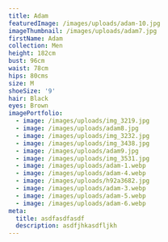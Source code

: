 ```yaml
---
title: Adam
featuredImage: /images/uploads/adam-10.jpg
imageThumbnail: /images/uploads/adam7.jpg
firstName: Adam
collection: Men
height: 182cm
bust: 96cm
waist: 78cm
hips: 80cms
size: M
shoeSize: '9'
hair: Black
eyes: Brown
imagePortfolio:
  - image: /images/uploads/img_3219.jpg
  - image: /images/uploads/adam8.jpg
  - image: /images/uploads/img_3232.jpg
  - image: /images/uploads/img_3438.jpg
  - image: /images/uploads/adam9.jpg
  - image: /images/uploads/img_3531.jpg
  - image: /images/uploads/adam-1.webp
  - image: /images/uploads/adam-4.webp
  - image: /images/uploads/h92a3682.jpg
  - image: /images/uploads/adam-3.webp
  - image: /images/uploads/adam-5.webp
  - image: /images/uploads/adam-6.webp
meta:
  title: asdfasdfasdf
  description: asdfjhkasdfljkh
---
```

